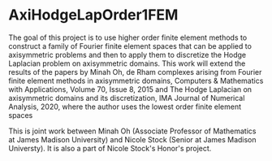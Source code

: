 # AxiHodgeLapOrder1FEM

The goal of this project is to use higher order finite element methods to construct a family of Fourier finite element spaces that can be applied to axisymmetric problems and then to apply them to discretize the Hodge Laplacian problem on axisymmetric domains. This work will extend the results of the papers by Minah Oh, de Rham complexes arising from Fourier finite element methods in axisymmetric domains, Computers & Mathematics with Applications, Volume 70, Issue 8, 2015 and The Hodge Laplacian on axisymmetric domains and its discretization, IMA Journal of Numerical Analysis, 2020, where the author uses the lowest order finite element spaces

This is joint work between Minah Oh (Associate Professor of Mathematics at James Madison University) and Nicole Stock (Senior at James Madison Universty). It is also a part of Nicole Stock's Honor's project. 
